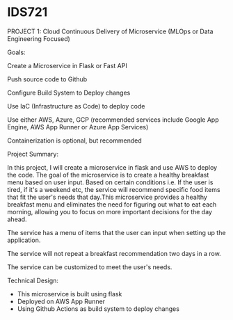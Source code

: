 # IDS721


PROJECT 1: Cloud Continuous Delivery of Microservice (MLOps or Data Engineering Focused)

Goals:

Create a Microservice in Flask or Fast API

Push source code to Github

Configure Build System to Deploy changes

Use IaC (Infrastructure as Code) to deploy code

Use either AWS, Azure, GCP (recommended services include Google App Engine, AWS App Runner or Azure App Services)

Containerization is optional, but recommended



Project Summary:

In this project, I will create a microservice in flask and use AWS to deploy the code. The goal of the microservice is to create a healthy breakfast menu based on user input. Based on certain conditions i.e. If the user is tired, if it's a weekend etc, the service will recommend specific food items that fit the user's needs that day.This microservice provides a healthy breakfast menu and eliminates the need for figuring out what to eat each morning, allowing you to focus on more important decisions for the day ahead. 

The service has a menu of items that the user can input when setting up the application. 

The service will not repeat a breakfast recommendation two days in a row.

The service can be customized to meet the user's needs. 


Technical Design:

- This microservice is built using flask 
- Deployed on AWS App Runner
- Using Github Actions as build system to deploy changes





